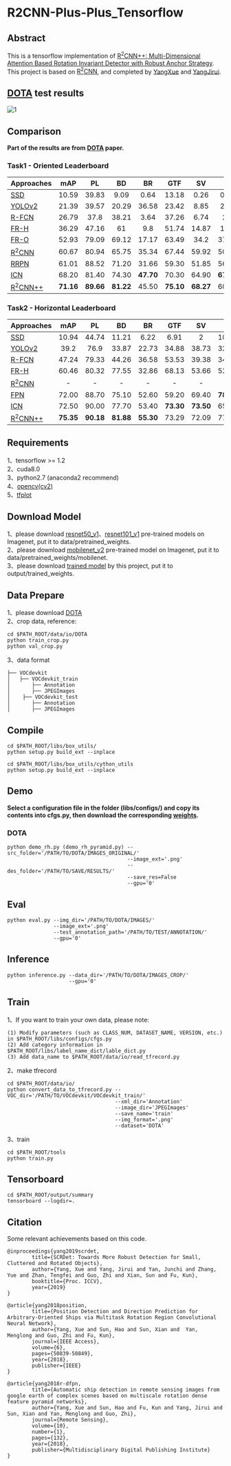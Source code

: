 # R2CNN-Plus-Plus_Tensorflow

## Abstract
This is a tensorflow implementation of [R<sup>2</sup>CNN++: Multi-Dimensional Attention Based Rotation Invariant Detector with Robust Anchor Strategy](https://arxiv.org/abs/1811.07126).        
This project is based on [R<sup>2</sup>CNN](https://github.com/DetectionTeamUCAS/R2CNN_Faster-RCNN_Tensorflow), and completed by [YangXue](https://github.com/yangxue0827) and [YangJirui](https://github.com/yangJirui).

## [DOTA](https://captain-whu.github.io/DOTA/index.html) test results      
![1](DOTA.png)

## Comparison 
**Part of the results are from [DOTA](https://arxiv.org/abs/1711.10398) paper.**
### Task1 - Oriented Leaderboard
| Approaches | mAP | PL | BD | BR | GTF | SV | LV | SH | TC | BC | ST | SBF | RA | HA | SP | HC |
|------------|:---:|:--:|:--:|:--:|:---:|:--:|:--:|:--:|:--:|:--:|:--:|:---:|:--:|:--:|:--:|:--:|
|[SSD](https://link.springer.com/chapter/10.1007%2F978-3-319-46448-0_2)|10.59|39.83|9.09|0.64|13.18|0.26|0.39|1.11|16.24|27.57|9.23|27.16|9.09|3.03|1.05|1.01|
|[YOLOv2](https://arxiv.org/abs/1612.08242)|21.39|39.57|20.29|36.58|23.42|8.85|2.09|4.82|44.34|38.35|34.65|16.02|37.62|47.23|25.5|7.45| 
|[R-FCN](http://papers.nips.cc/paper/6465-r-fcn-object-detection-via-region-based-fully-convolutional-networks)|26.79|37.8|38.21|3.64|37.26|6.74|2.6|5.59|22.85|46.93|66.04|33.37|47.15|10.6|25.19|17.96|
|[FR-H](https://ieeexplore.ieee.org/abstract/document/7485869/)|36.29|47.16|61|9.8|51.74|14.87|12.8|6.88|56.26|59.97|57.32|47.83|48.7|8.23|37.25|23.05|
|[FR-O](https://arxiv.org/abs/1711.10398)|52.93|79.09|69.12|17.17|63.49|34.2|37.16|36.2|89.19|69.6|58.96|49.4|52.52|46.69|44.8|46.3|
|[R<sup>2</sup>CNN](https://arxiv.org/abs/1706.09579)|60.67|80.94|65.75|35.34|67.44|59.92|50.91|55.81|90.67|66.92|72.39|55.06|52.23|55.14|53.35|48.22|
|[RRPN](https://arxiv.org/pdf/1703.01086)|61.01|88.52|71.20|31.66|59.30|51.85|56.19|57.25|90.81|72.84|67.38|56.69|52.84|53.08|51.94|53.58|
|[ICN](https://arxiv.org/abs/1807.02700)|68.20|81.40|74.30|**47.70**|70.30|64.90|**67.80**|**70.00**|90.80|79.10|78.20|53.60|62.90|**67.00**|64.20|50.20|
|[R<sup>2</sup>CNN++](https://arxiv.org/abs/1811.07126)|**71.16**|**89.66**|**81.22**|45.50|**75.10**|**68.27**|60.17|66.83|**90.90**|**80.69**|**86.15**|**64.05**|**63.48**|65.34|**68.01**|**62.05**|

### Task2 - Horizontal Leaderboard
| Approaches | mAP | PL | BD | BR | GTF | SV | LV | SH | TC | BC | ST | SBF | RA | HA | SP | HC |
|------------|:---:|:--:|:--:|:--:|:---:|:--:|:--:|:--:|:--:|:--:|:--:|:---:|:--:|:--:|:--:|:--:|
|[SSD](https://link.springer.com/chapter/10.1007%2F978-3-319-46448-0_2)|10.94|44.74|11.21|6.22|6.91|2|10.24|11.34|15.59|12.56|17.94|14.73|4.55|4.55|0.53|1.01|
|[YOLOv2](https://arxiv.org/abs/1612.08242)|39.2|76.9|33.87|22.73|34.88|38.73|32.02|52.37|61.65|48.54|33.91|29.27|36.83|36.44|38.26|11.61| 
|[R-FCN](http://papers.nips.cc/paper/6465-r-fcn-object-detection-via-region-based-fully-convolutional-networks)|47.24|79.33|44.26|36.58|53.53|39.38|34.15|47.29|45.66|47.74|65.84|37.92|44.23|47.23|50.64|34.9|
|[FR-H](https://ieeexplore.ieee.org/abstract/document/7485869/)|60.46|80.32|77.55|32.86|68.13|53.66|52.49|50.04|90.41|75.05|59.59|57|49.81|61.69|56.46|41.85|
|[R<sup>2</sup>CNN](https://arxiv.org/abs/1706.09579)|-|-|-|-|-|-|-|-|-|-|-|-|-|-|-|-|
|[FPN](https://arxiv.org/abs/1612.03144)|72.00|88.70|75.10|52.60|59.20|69.40|**78.80**|**84.50**|90.60|81.30|82.60|52.50|62.10|**76.60**|66.30|60.10|
|[ICN](https://arxiv.org/abs/1807.02700)|72.50|90.00|77.70|53.40|**73.30**|**73.50**|65.00|78.20|90.80|79.10|84.80|57.20|62.10|73.50|70.20|58.10|
|[R<sup>2</sup>CNN++](https://arxiv.org/abs/1811.07126)|**75.35**|**90.18**|**81.88**|**55.30**|73.29|72.09|77.65|78.06|**90.91**|**82.44**|**86.39**|**64.53**|**63.45**|75.77|**78.21**|**60.11**|

## Requirements
1、tensorflow >= 1.2     
2、cuda8.0     
3、python2.7 (anaconda2 recommend)    
4、[opencv(cv2)](https://pypi.org/project/opencv-python/)     
5、[tfplot](https://github.com/wookayin/tensorflow-plot)       

## Download Model
1、please download [resnet50_v1](http://download.tensorflow.org/models/resnet_v1_50_2016_08_28.tar.gz)、[resnet101_v1](http://download.tensorflow.org/models/resnet_v1_101_2016_08_28.tar.gz) pre-trained models on Imagenet, put it to data/pretrained_weights.     
2、please download [mobilenet_v2](https://storage.googleapis.com/mobilenet_v2/checkpoints/mobilenet_v2_1.0_224.tgz) pre-trained model on Imagenet, put it to data/pretrained_weights/mobilenet.      
3、please download [trained model](https://github.com/DetectionTeamUCAS/Models/tree/master/R2CNN-Plus-Plus_Tensorflow) by this project, put it to output/trained_weights.

## Data Prepare
1、please download [DOTA](https://captain-whu.github.io/DOTA/dataset.html)      
2、crop data, reference:
```  
cd $PATH_ROOT/data/io/DOTA
python train_crop.py 
python val_crop.py
```
3、data format
```
├── VOCdevkit
│   ├── VOCdevkit_train
│       ├── Annotation
│       ├── JPEGImages
│    ├── VOCdevkit_test
│       ├── Annotation
│       ├── JPEGImages
```  

## Compile
```  
cd $PATH_ROOT/libs/box_utils/
python setup.py build_ext --inplace
```

```  
cd $PATH_ROOT/libs/box_utils/cython_utils
python setup.py build_ext --inplace
```

## Demo

**Select a configuration file in the folder (libs/configs/) and copy its contents into cfgs.py, then download the corresponding [weights](https://github.com/DetectionTeamUCAS/Models/tree/master/R2CNN-Plus-Plus_Tensorflow).** 

### DOTA     

```   
python demo_rh.py (demo_rh_pyramid.py) --src_folder='/PATH/TO/DOTA/IMAGES_ORIGINAL/' 
                                       --image_ext='.png' 
                                       --des_folder='/PATH/TO/SAVE/RESULTS/' 
                                       --save_res=False
                                       --gpu='0'
```


## Eval
```  
python eval.py --img_dir='/PATH/TO/DOTA/IMAGES/' 
               --image_ext='.png' 
               --test_annotation_path='/PATH/TO/TEST/ANNOTATION/'
               --gpu='0'
```

## Inference
```  
python inference.py --data_dir='/PATH/TO/DOTA/IMAGES_CROP/'      
                    --gpu='0'
```

## Train
1、If you want to train your own data, please note:  
```     
(1) Modify parameters (such as CLASS_NUM, DATASET_NAME, VERSION, etc.) in $PATH_ROOT/libs/configs/cfgs.py
(2) Add category information in $PATH_ROOT/libs/label_name_dict/lable_dict.py     
(3) Add data_name to $PATH_ROOT/data/io/read_tfrecord.py 
```     

2、make tfrecord
```  
cd $PATH_ROOT/data/io/  
python convert_data_to_tfrecord.py --VOC_dir='/PATH/TO/VOCdevkit/VOCdevkit_train/' 
                                   --xml_dir='Annotation'
                                   --image_dir='JPEGImages'
                                   --save_name='train' 
                                   --img_format='.png' 
                                   --dataset='DOTA'
```     

3、train
```  
cd $PATH_ROOT/tools
python train.py
```

## Tensorboard
```  
cd $PATH_ROOT/output/summary
tensorboard --logdir=.
``` 

## Citation
Some relevant achievements based on this code.     

    @inproceedings{yang2019scrdet,
            title={SCRDet: Towards More Robust Detection for Small, Cluttered and Rotated Objects},
            author={Yang, Xue and Yang, Jirui and Yan, Junchi and Zhang, Yue and Zhan, Tengfei and Guo, Zhi and Xian, Sun and Fu, Kun},
            booktitle={Proc. ICCV},
            year={2019}
	}
    
    @article{yang2018position,
            title={Position Detection and Direction Prediction for Arbitrary-Oriented Ships via Multitask Rotation Region Convolutional Neural Network},
            author={Yang, Xue and Sun, Hao and Sun, Xian and  Yan, Menglong and Guo, Zhi and Fu, Kun},
            journal={IEEE Access},
            volume={6},
            pages={50839-50849},
            year={2018},
            publisher={IEEE}
	}
    
    @article{yang2018r-dfpn,
            title={Automatic ship detection in remote sensing images from google earth of complex scenes based on multiscale rotation dense feature pyramid networks},
            author={Yang, Xue and Sun, Hao and Fu, Kun and Yang, Jirui and Sun, Xian and Yan, Menglong and Guo, Zhi},
            journal={Remote Sensing},
            volume={10},
            number={1},
            pages={132},
            year={2018},
            publisher={Multidisciplinary Digital Publishing Institute}
	} 
